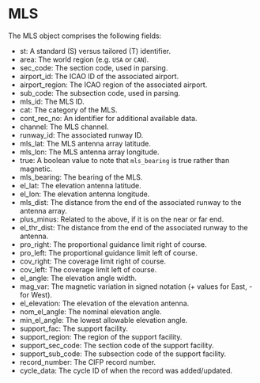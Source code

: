 # MLS

The MLS object comprises the following fields:

- st: A standard (S) versus tailored (T) identifier.
- area: The world region (e.g. `USA` or `CAN`).
- sec_code: The section code, used in parsing.
- airport_id: The ICAO ID of the associated airport.
- airport_region: The ICAO region of the associated airport.
- sub_code: The subsection code, used in parsing.
- mls_id: The MLS ID.
- cat: The category of the MLS.
- cont_rec_no: An identifier for additional available data.
- channel: The MLS channel.
- runway_id: The associated runway ID.
- mls_lat: The MLS antenna array latitude.
- mls_lon: The MLS antenna array longitude.
- true: A boolean value to note that `mls_bearing` is true rather than magnetic.
- mls_bearing: The bearing of the MLS.
- el_lat: The elevation antenna latitude.
- el_lon: The elevation antenna longitude.
- mls_dist: The distance from the end of the associated runway to the antenna array.
- plus_minus: Related to the above, if it is on the near or far end.
- el_thr_dist: The distance from the end of the associated runway to the antenna.
- pro_right: The proportional guidance limit right of course.
- pro_left: The proportional guidance limit left of course.
- cov_right: The coverage limit right of course.
- cov_left: The coverage limit left of course.
- el_angle: The elevation angle width.
- mag_var: The magnetic variation in signed notation (+ values for East, - for West).
- el_elevation: The elevation of the elevation antenna.
- nom_el_angle: The nominal elevation angle.
- min_el_angle: The lowest allowable elevation angle.
- support_fac: The support facility.
- support_region: The region of the support facility.
- support_sec_code: The section code of the support facility.
- support_sub_code: The subsection code of the support facility.
- record_number: The CIFP record number.
- cycle_data: The cycle ID of when the record was added/updated.

